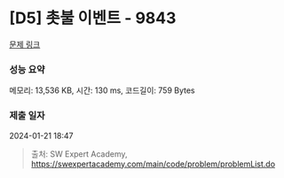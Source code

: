 # [D5] 촛불 이벤트 - 9843 

[문제 링크](https://swexpertacademy.com/main/code/problem/problemDetail.do?contestProbId=AXGBKzuaPOoDFAXR) 

### 성능 요약

메모리: 13,536 KB, 시간: 130 ms, 코드길이: 759 Bytes

### 제출 일자

2024-01-21 18:47



> 출처: SW Expert Academy, https://swexpertacademy.com/main/code/problem/problemList.do